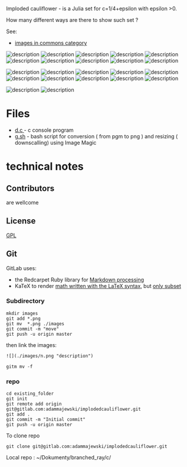 Imploded cauliflower - is a Julia set for c=1/4+epsilon with epsilon >0. 

How many different ways are there to show such set ?


See:
* [images in commons category](https://commons.wikimedia.org/wiki/Category:Imploded_cauliflower)



![](./images/1.png "description") 
![](./images/2.png "description") 
![](./images/3.png "description") 
![](./images/4.png "description") 
![](./images/5.png "description") 
![](./images/6.png "description") 
![](./images/7.png "description") 
![](./images/8.png "description") 
![](./images/9.png "description") 
![](./images/10.png "description") 

![](./images/11.png "description") 
![](./images/12.png "description") 
![](./images/13.png "description") 
![](./images/14.png "description") 
![](./images/15.png "description") 
![](./images/16.png "description") 
![](./images/17.png "description") 
![](./images/18.png "description") 
![](./images/19.png "description") 
![](./images/20.png "description") 


![](./images/21.png "description") 
![](./images/22.png "description") 




# Files
* [d.c ](./src/d.c) - c console program
* [g.sh](./src/g.sh) - bash script for conversion ( from pgm to png ) and resizing ( downscalling) using Image Magic


# technical notes




## Contributors

are wellcome 


  
## License

[GPL](https://www.gnu.org/licenses/gpl-3.0.html)



## Git

GitLab uses:
* the Redcarpet Ruby library for [Markdown processing](https://gitlab.com/gitlab-org/gitlab-foss/blob/master/doc/user/markdown.md)
* KaTeX to render [math written with the LaTeX syntax](https://gitlab.com/gitlab-org/gitlab-foss/blob/master/doc/user/markdown.md), but [only subset](https://khan.github.io/KaTeX/function-support.html)






### Subdirectory

```git
mkdir images
git add *.png
git mv  *.png ./images
git commit -m "move"
git push -u origin master
```
then link the images:

```txt
![](./images/n.png "description") 

```

```git
gitm mv -f 
```




### repo



```git
cd existing_folder
git init
git remote add origin git@gitlab.com:adammajewski/implodedcauliflower.git
git add .
git commit -m "Initial commit"
git push -u origin master
```


To clone repo

```git
git clone git@gitlab.com:adammajewski/implodedcauliflower.git
```



Local repo : ~/Dokumenty/branched_ray/c/

